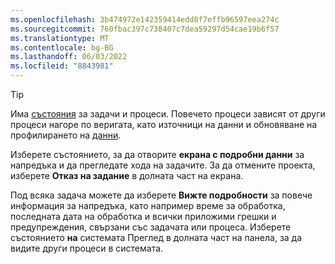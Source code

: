 ```yaml
---
ms.openlocfilehash: 3b474972e142359414edd8f7effb96597eea274c
ms.sourcegitcommit: 760fbac397c738407c7dea59297d54cae19b6f57
ms.translationtype: MT
ms.contentlocale: bg-BG
ms.lasthandoff: 06/03/2022
ms.locfileid: "8843981"
---
```

> [!TIP] 
> Има [състояния](../system.md#status-definitions) за задачи и процеси. Повечето процеси зависят от други процеси нагоре по веригата, като източници на данни и обновяване на профилирането на [данни](../system.md#refresh-processes). 
> 
> Изберете състоянието, за да отворите **екрана с подробни данни** за напредъка и да прегледате хода на задачите. За да отмените проекта, изберете **Отказ на задание** в долната част на екрана. 
> 
> Под всяка задача можете да изберете **Вижте подробности** за повече информация за напредъка, като например време за обработка, последната дата на обработка и всички приложими грешки и предупреждения, свързани със задачата или процеса. Изберете състоянието **на** системата Преглед в долната част на панела, за да видите други процеси в системата.